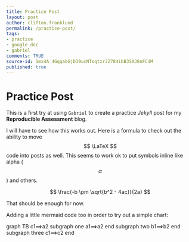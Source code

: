 ```yaml
---
title: Practice Post
layout: post
author: clifton.franklund
permalink: /practice-post/
tags:
- practice
- google doc
- gabriel
comments: TRUE
source-id: 1mx4A_4GqqabGjD39ucNTsqtzrJZ784ibB3SAJ8nFCdM
published: true
---
```

# Practice Post

This is a first try at using ```Gabriel``` to create a practice _Jekyll_ post for my **Reproducible Assessment** blog.  

I will have to see how this works out. Here is a formula to check out the ability to move $$ \LaTeX $$ code into posts as well. This seems to work ok to put symbols inline like alpha ($$ \alpha $$) and others. 

$$ \frac{-b \pm \sqrt{b^2 - 4ac}}{2a} $$  

That should be enough for now.   

Adding a little mermaid code too in order to try out a simple chart:

<div class="mermaid">  
graph TB
    c1==>a2
    subgraph one
    a1==>a2
    end
    subgraph two
    b1==>b2
    end
    subgraph three
    c1==>c2
    end
</div>


